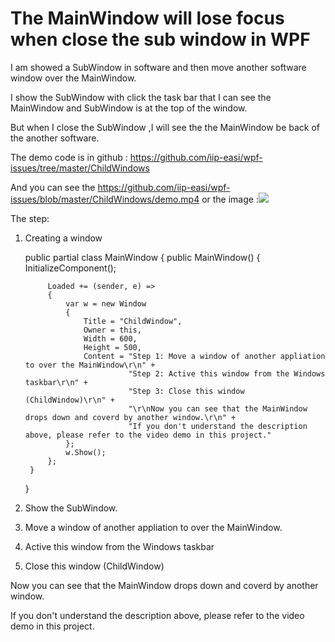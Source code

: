 # The MainWindow will lose focus when close the sub window in WPF 

I am showed a SubWindow in software and then move another software window over the MainWindow.

I show the SubWindow with click the task bar that I can see the MainWindow and SubWindow is at the top of the window.

But when I close the SubWindow ,I will see the the MainWindow be back of the another software.

The demo code is in github : https://github.com/iip-easi/wpf-issues/tree/master/ChildWindows

And you can see the https://github.com/iip-easi/wpf-issues/blob/master/ChildWindows/demo.mp4 or the image :![](http://7xqpl8.com1.z0.glb.clouddn.com/AwCCAwMAItoFADbzBgABAAQArj4BAGZDAgBo6AkA6Nk%3D%2FChildWindows.gif)

<!--more-->
The step:

1. Creating a window

    public partial class MainWindow
    {
        public MainWindow()
        {
            InitializeComponent();


            Loaded += (sender, e) =>
            {
                var w = new Window
                {
                    Title = "ChildWindow",
                    Owner = this,
                    Width = 600,
                    Height = 500,
                    Content = "Step 1: Move a window of another appliation to over the MainWindow\r\n" +
                              "Step 2: Active this window from the Windows taskbar\r\n" +
                              "Step 3: Close this window (ChildWindow)\r\n" +
                              "\r\nNow you can see that the MainWindow drops down and coverd by another window.\r\n" +
                              "If you don't understand the description above, please refer to the video demo in this project."
                };
                w.Show();
            };
        }
    }

2. Show the SubWindow.

3. Move a window of another appliation to over the MainWindow.

4. Active this window from the Windows taskbar

5. Close this window (ChildWindow)

Now you can see that the MainWindow drops down and coverd by another window.

If you don't understand the description above, please refer to the video demo in this project.



